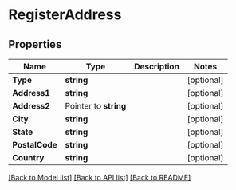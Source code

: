 # RegisterAddress

## Properties

Name | Type | Description | Notes
------------ | ------------- | ------------- | -------------
**Type** | **string** |  | [optional] 
**Address1** | **string** |  | [optional] 
**Address2** | Pointer to **string** |  | [optional] 
**City** | **string** |  | [optional] 
**State** | **string** |  | [optional] 
**PostalCode** | **string** |  | [optional] 
**Country** | **string** |  | [optional] 

[[Back to Model list]](../README.md#documentation-for-models) [[Back to API list]](../README.md#documentation-for-api-endpoints) [[Back to README]](../README.md)


